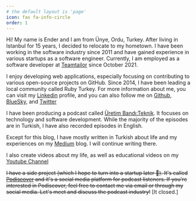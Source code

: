 ```yaml
---
# the default layout is 'page'
icon: fas fa-info-circle
order: 1
---
```


<p class="message">
  Hi! My name is Ender and I am from Ünye, Ordu, Turkey. After living in Istanbul for 15 years, I decided to relocate to my hometown. I have been working in the software industry since 2011 and have gained experience in various startups as a software engineer. Currently, I am employed as a software developer at <a href="https://teamtailor.com/">Teamtailor</a> since October 2021.
</p>

<p class="message">
  I enjoy developing web applications, especially focusing on contributing to various open-source projects on GitHub. Since 2014, I have been leading a local community called Ruby Turkey. For more information about me, you can visit my <a href="https://www.linkedin.com/in/enderahmetyurt/">Linkedin</a> profile, and you can also follow me on <a href="https://github.com/enderahmetyurt">Github</a>, <a href="https://bsky.app/profile/enderahmetyurt.com">BlueSky</a>, and <a href="https://twitter.com/eayurtTwitter">Twitter</a>
</p>

<p class="message">
  I have been producing a podcast called <a href="https://uretimbandi.com/podcasts/teknik/">Üretim Bandı:Teknik</a>. It focuses on technology and software development. While the majority of the episodes are in Turkish, I have also recorded episodes in English.
</p>

<p class="message">
  Except for this blog, I have mostly written in Turkish about life and my experiences on my <a href="https://medium.com/@eayurt">Medium</a> blog. I will continue writing there.
</p>

<p class="message">
  I also create videos about my life, as well as educational videos on my <a href="https://www.youtube.com/@eayurt">Youtube Channel</a>
</p>

<p class="message">
  <s>I have a side project (which I hope to turn into a startup later 🙏). It's called  <a href="https://www.podiscover.me/">Podiscover</a> and it's a social media platform for podcast listeners. If you're interested in Podiscover, feel free to contact me via email or through my social media. Let's meet and discuss the podcast industry!</s> [It closed.]
</p>